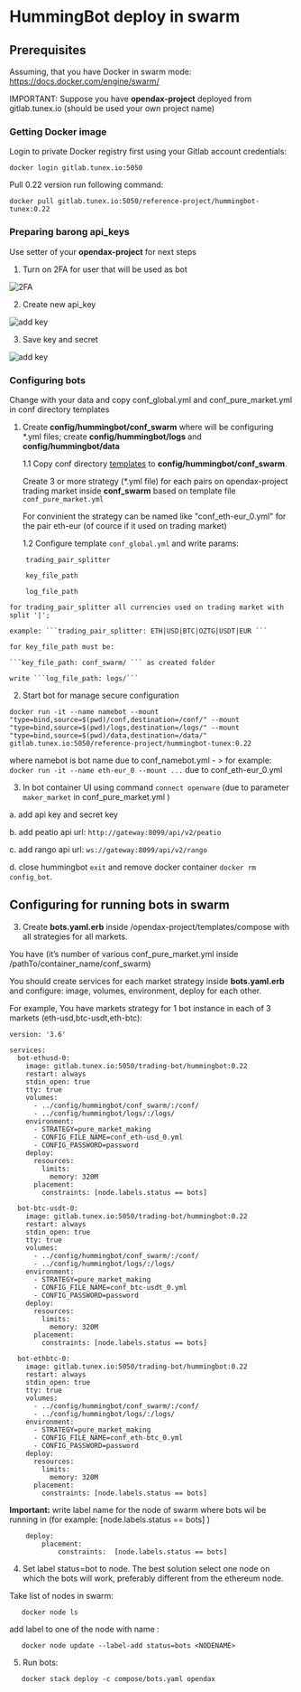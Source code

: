 # HummingBot deploy in swarm

## Prerequisites

Assuming, that you have Docker in swarm mode: https://docs.docker.com/engine/swarm/

IMPORTANT: Suppose you have **opendax-project** deployed from gitlab.tunex.io (should be used your own project name)

### Getting Docker image

Login to private Docker registry first using your Gitlab account credentials:

```
docker login gitlab.tunex.io:5050 
```

Pull 0.22 version run following command:

```
docker pull gitlab.tunex.io:5050/reference-project/hummingbot-tunex:0.22
```

### Preparing barong api_keys

Use setter of your **opendax-project** for next steps

1. Turn on 2FA for user that will be used as bot

![2FA](https://gitlab.tunex.io/reference-project/hummingbot-tunex/-/raw/master/images/profile_mobiweb.jpg)

2. Create new api_key

![add key](https://gitlab.tunex.io/reference-project/hummingbot-tunex/-/raw/master/images/keys_mobiweb.jpg)

3. Save key and secret

![add key](https://gitlab.tunex.io/reference-project/hummingbot-tunex/-/raw/master/images/key_mobiweb.jpg)

### Configuring bots

Change with your data and copy conf_global.yml and conf_pure_market.yml in conf directory templates

1. Create **config/hummingbot/conf_swarm** where will be configuring *.yml files; create **config/hummingbot/logs** and  **config/hummingbot/data**


   1.1 Copy conf directory [templates](https://gitlab.tunex.io/reference-project/hummingbot-tunex/-/tree/master/templates/conf_0.22) to **config/hummingbot/conf_swarm**.
   
   Create 3 or more strategy (*.yml file) for each pairs on opendax-project trading market inside 
   **conf_swarm** based on template file ```conf_pure_market.yml```

   For convinient the strategy can be named like "conf_eth-eur_0.yml" for the pair eth-eur (of cource if it used on trading 
   market)

   1.2 Configure template ```conf_global.yml``` and write params:

```
    trading_pair_splitter

    key_file_path

    log_file_path 
```
    
    for trading_pair_splitter all currencies used on trading market with split '|'; 
    
    example: ```trading_pair_splitter: ETH|USD|BTC|OZTG|USDT|EUR ```
    
    for key_file_path must be: 
    
    ```key_file_path: conf_swarm/ ``` as created folder
    
    write ```log_file_path: logs/```  


2. Start bot for manage secure configuration

```
docker run -it --name namebot --mount "type=bind,source=$(pwd)/conf,destination=/conf/" --mount "type=bind,source=$(pwd)/logs,destination=/logs/" --mount "type=bind,source=$(pwd)/data,destination=/data/" gitlab.tunex.io:5050/reference-project/hummingbot-tunex:0.22
```

where namebot is bot name due to conf_namebot.yml - > for example: ```docker run -it --name eth-eur_0 --mount ...``` due to conf_eth-eur_0.yml

3. In bot container UI using command ```connect openware``` (due to parameter ```maker_market``` in conf_pure_market.yml )

a. add api key and secret key

b. add peatio api url: ```http://gateway:8099/api/v2/peatio```

c. add rango api url: ```ws://gateway:8099/api/v2/rango```

d. close hummingbot ```exit``` and remove docker container ```docker rm config_bot```.


## Configuring for running bots in swarm

3. Create **bots.yaml.erb** inside /opendax-project/templates/compose with all strategies for all markets.

You have (it’s number of various conf_pure_market.yml inside /pathTo/container_name/conf_swarm)

You should create services for each market strategy inside **bots.yaml.erb** and configure: image, volumes, environment, deploy for each other.

For example, You have markets strategy for 1 bot instance in each of 3 markets (eth-usd,btc-usdt,eth-btc):

```
version: '3.6'

services:
  bot-ethusd-0:
    image: gitlab.tunex.io:5050/trading-bot/hummingbot:0.22
    restart: always
    stdin_open: true
    tty: true
    volumes:
      - ../config/hummingbot/conf_swarm/:/conf/
      - ../config/hummingbot/logs/:/logs/
    environment:
      - STRATEGY=pure_market_making
      - CONFIG_FILE_NAME=conf_eth-usd_0.yml
      - CONFIG_PASSWORD=password    
    deploy:
      resources:
        limits:
          memory: 320M
      placement:
        constraints: [node.labels.status == bots]
  
  bot-btc-usdt-0:
    image: gitlab.tunex.io:5050/trading-bot/hummingbot:0.22
    restart: always
    stdin_open: true
    tty: true
    volumes:
      - ../config/hummingbot/conf_swarm/:/conf/
      - ../config/hummingbot/logs/:/logs/
    environment:
      - STRATEGY=pure_market_making
      - CONFIG_FILE_NAME=conf_btc-usdt_0.yml
      - CONFIG_PASSWORD=password
    deploy:
      resources:
        limits:
          memory: 320M
      placement:
        constraints: [node.labels.status == bots]

  bot-ethbtc-0:
    image: gitlab.tunex.io:5050/trading-bot/hummingbot:0.22
    restart: always
    stdin_open: true
    tty: true
    volumes:
      - ../config/hummingbot/conf_swarm/:/conf/
      - ../config/hummingbot/logs/:/logs/
    environment:
      - STRATEGY=pure_market_making
      - CONFIG_FILE_NAME=conf_eth-btc_0.yml
      - CONFIG_PASSWORD=password
    deploy:
      resources:
        limits:
          memory: 320M
      placement:
        constraints: [node.labels.status == bots]
```

**Important:** write label name for the node of swarm where bots wil be running in (for example: [node.labels.status == bots] )

```
    deploy: 
        placement:
            constraints:  [node.labels.status == bots]
```

4. Set label status=bot to node. The best solution select one node on which the bots will work, preferably different from the ethereum node. 

Take list of nodes in swarm:

```
   docker node ls
```

add label to one of the node with name <NODENAME>:

```
   docker node update --label-add status=bots <NODENAME>
```

5. Run bots:

```
   docker stack deploy -c compose/bots.yaml opendax
```
